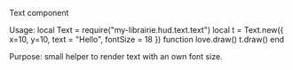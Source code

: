 Text component

Usage:
local Text = require("my-librairie.hud.text.text")
local t = Text.new({ x=10, y=10, text = "Hello", fontSize = 18 })
function love.draw() t.draw() end

Purpose: small helper to render text with an own font size.
